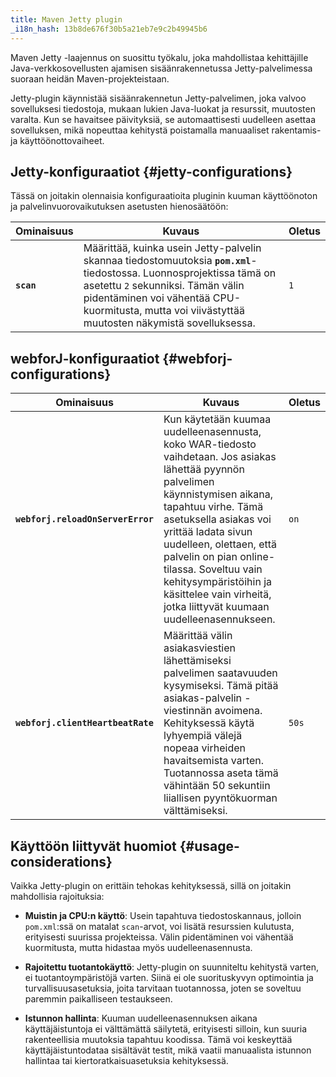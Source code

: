 ```yaml
---
title: Maven Jetty plugin
_i18n_hash: 13b8de676f30b5a21eb7e9c2b49945b6
---
```

Maven Jetty -laajennus on suosittu työkalu, joka mahdollistaa kehittäjille Java-verkkosovellusten ajamisen sisäänrakennetussa Jetty-palvelimessa suoraan heidän Maven-projekteistaan.

Jetty-plugin käynnistää sisäänrakennetun Jetty-palvelimen, joka valvoo sovelluksesi tiedostoja, mukaan lukien Java-luokat ja resurssit, muutosten varalta. Kun se havaitsee päivityksiä, se automaattisesti uudelleen asettaa sovelluksen, mikä nopeuttaa kehitystä poistamalla manuaaliset rakentamis- ja käyttöönottovaiheet.

## Jetty-konfiguraatiot {#jetty-configurations}

Tässä on joitakin olennaisia konfiguraatioita pluginin kuuman käyttöönoton ja palvelinvuorovaikutuksen asetusten hienosäätöön:

| Ominaisuus                          | Kuvaus                                                                                                                                                                           | Oletus        |
|-----------------------------------|---------------------------------------------------------------------------------------------------------------------------------------------------------------------------------------|----------------|
| **`scan`**         | Määrittää, kuinka usein Jetty-palvelin skannaa tiedostomuutoksia **`pom.xml`**-tiedostossa. Luonnosprojektissa tämä on asetettu `2` sekunniksi. Tämän välin pidentäminen voi vähentää CPU-kuormitusta, mutta voi viivästyttää muutosten näkymistä sovelluksessa. | `1`            |

## webforJ-konfiguraatiot {#webforj-configurations}

| Ominaisuus                          | Kuvaus                                                                                                                                                                           | Oletus        |
|-----------------------------------|---------------------------------------------------------------------------------------------------------------------------------------------------------------------------------------|----------------|
| **`webforj.reloadOnServerError`** | Kun käytetään kuumaa uudelleenasennusta, koko WAR-tiedosto vaihdetaan. Jos asiakas lähettää pyynnön palvelimen käynnistymisen aikana, tapahtuu virhe. Tämä asetuksella asiakas voi yrittää ladata sivun uudelleen, olettaen, että palvelin on pian online-tilassa. Soveltuu vain kehitysympäristöihin ja käsittelee vain virheitä, jotka liittyvät kuumaan uudelleenasennukseen. | `on`           |
| **`webforj.clientHeartbeatRate`** | Määrittää välin asiakasviestien lähettämiseksi palvelimen saatavuuden kysymiseksi. Tämä pitää asiakas-palvelin -viestinnän avoimena. Kehityksessä käytä lyhyempiä välejä nopeaa virheiden havaitsemista varten. Tuotannossa aseta tämä vähintään 50 sekuntiin liiallisen pyyntökuorman välttämiseksi. | `50s`          |

## Käyttöön liittyvät huomiot {#usage-considerations}

Vaikka Jetty-plugin on erittäin tehokas kehityksessä, sillä on joitakin mahdollisia rajoituksia:

- **Muistin ja CPU:n käyttö**: Usein tapahtuva tiedostoskannaus, jolloin `pom.xml`:ssä on matalat `scan`-arvot, voi lisätä resurssien kulutusta, erityisesti suurissa projekteissa. Välin pidentäminen voi vähentää kuormitusta, mutta hidastaa myös uudelleenasennusta.

- **Rajoitettu tuotantokäyttö**: Jetty-plugin on suunniteltu kehitystä varten, ei tuotantoympäristöjä varten. Siinä ei ole suorituskyvyn optimointia ja turvallisuusasetuksia, joita tarvitaan tuotannossa, joten se soveltuu paremmin paikalliseen testaukseen.

- **Istunnon hallinta**: Kuuman uudelleenasennuksen aikana käyttäjäistuntoja ei välttämättä säilytetä, erityisesti silloin, kun suuria rakenteellisia muutoksia tapahtuu koodissa. Tämä voi keskeyttää käyttäjäistuntodataa sisältävät testit, mikä vaatii manuaalista istunnon hallintaa tai kiertoratkaisuasetuksia kehityksessä.

